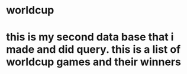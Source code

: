# worldcup
# this is my second data base that i made and did query. this is a list of worldcup games and their winners
